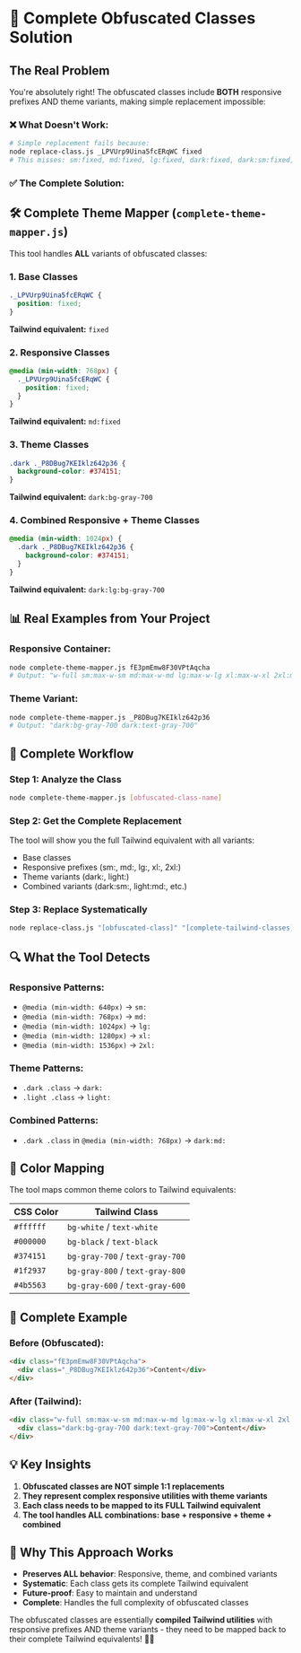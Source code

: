 # 🎯 Complete Obfuscated Classes Solution

## The Real Problem

You're absolutely right! The obfuscated classes include **BOTH** responsive prefixes AND theme variants, making simple replacement impossible:

### ❌ What Doesn't Work:

```bash
# Simple replacement fails because:
node replace-class.js _LPVUrp9Uina5fcERqWC fixed
# This misses: sm:fixed, md:fixed, lg:fixed, dark:fixed, dark:sm:fixed, etc.
```

### ✅ The Complete Solution:

## 🛠️ **Complete Theme Mapper** (`complete-theme-mapper.js`)

This tool handles **ALL** variants of obfuscated classes:

### **1. Base Classes**

```css
._LPVUrp9Uina5fcERqWC {
  position: fixed;
}
```

**Tailwind equivalent:** `fixed`

### **2. Responsive Classes**

```css
@media (min-width: 768px) {
  ._LPVUrp9Uina5fcERqWC {
    position: fixed;
  }
}
```

**Tailwind equivalent:** `md:fixed`

### **3. Theme Classes**

```css
.dark ._P8DBug7KEIklz642p36 {
  background-color: #374151;
}
```

**Tailwind equivalent:** `dark:bg-gray-700`

### **4. Combined Responsive + Theme Classes**

```css
@media (min-width: 1024px) {
  .dark ._P8DBug7KEIklz642p36 {
    background-color: #374151;
  }
}
```

**Tailwind equivalent:** `dark:lg:bg-gray-700`

## 📊 **Real Examples from Your Project**

### **Responsive Container:**

```bash
node complete-theme-mapper.js fE3pmEmw8F30VPtAqcha
# Output: "w-full sm:max-w-sm md:max-w-md lg:max-w-lg xl:max-w-xl 2xl:max-w-2xl"
```

### **Theme Variant:**

```bash
node complete-theme-mapper.js _P8DBug7KEIklz642p36
# Output: "dark:bg-gray-700 dark:text-gray-700"
```

## 🎯 **Complete Workflow**

### **Step 1: Analyze the Class**

```bash
node complete-theme-mapper.js [obfuscated-class-name]
```

### **Step 2: Get the Complete Replacement**

The tool will show you the full Tailwind equivalent with all variants:

- Base classes
- Responsive prefixes (sm:, md:, lg:, xl:, 2xl:)
- Theme variants (dark:, light:)
- Combined variants (dark:sm:, light:md:, etc.)

### **Step 3: Replace Systematically**

```bash
node replace-class.js "[obfuscated-class]" "[complete-tailwind-classes]"
```

## 🔍 **What the Tool Detects**

### **Responsive Patterns:**

- `@media (min-width: 640px)` → `sm:`
- `@media (min-width: 768px)` → `md:`
- `@media (min-width: 1024px)` → `lg:`
- `@media (min-width: 1280px)` → `xl:`
- `@media (min-width: 1536px)` → `2xl:`

### **Theme Patterns:**

- `.dark .class` → `dark:`
- `.light .class` → `light:`

### **Combined Patterns:**

- `.dark .class` in `@media (min-width: 768px)` → `dark:md:`

## 🎨 **Color Mapping**

The tool maps common theme colors to Tailwind equivalents:

| CSS Color | Tailwind Class                  |
| --------- | ------------------------------- |
| `#ffffff` | `bg-white` / `text-white`       |
| `#000000` | `bg-black` / `text-black`       |
| `#374151` | `bg-gray-700` / `text-gray-700` |
| `#1f2937` | `bg-gray-800` / `text-gray-800` |
| `#4b5563` | `bg-gray-600` / `text-gray-600` |

## 🚀 **Complete Example**

### **Before (Obfuscated):**

```html
<div class="fE3pmEmw8F30VPtAqcha">
  <div class="_P8DBug7KEIklz642p36">Content</div>
</div>
```

### **After (Tailwind):**

```html
<div class="w-full sm:max-w-sm md:max-w-md lg:max-w-lg xl:max-w-xl 2xl:max-w-2xl">
  <div class="dark:bg-gray-700 dark:text-gray-700">Content</div>
</div>
```

## 💡 **Key Insights**

1. **Obfuscated classes are NOT simple 1:1 replacements**
2. **They represent complex responsive utilities with theme variants**
3. **Each class needs to be mapped to its FULL Tailwind equivalent**
4. **The tool handles ALL combinations: base + responsive + theme + combined**

## 🎯 **Why This Approach Works**

- **Preserves ALL behavior**: Responsive, theme, and combined variants
- **Systematic**: Each class gets its complete Tailwind equivalent
- **Future-proof**: Easy to maintain and understand
- **Complete**: Handles the full complexity of obfuscated classes

The obfuscated classes are essentially **compiled Tailwind utilities** with responsive prefixes AND theme variants - they need to be mapped back to their complete Tailwind equivalents! 🎨✨
